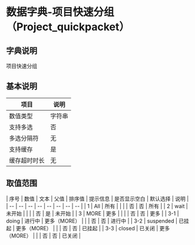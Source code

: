 # 数据字典-项目快速分组（Project_quickpacket）
## 字典说明
项目快速分组

## 基本说明
| 项目 | 说明 |
| -- | -- |
| 数值类型 | 字符串 |
| 支持多选 | 否 |
| 多选分隔符 | 无 |
| 支持缓存 | 是 |
| 缓存超时时长 | 无 |

## 取值范围
| 序号 | 数值 | 文本 | 父值 | 排序值 | 提示信息 | 是否显示空白 | 默认选择 | 说明 |
| -- | -- | -- | -- | -- | -- | -- | -- |
| 1 | All | 所有 |  |  |  | 否 | 否 | 所有 |
| 2 | wait | 未开始 |  |  |  | 否 | 是 | 未开始 |
| 3 | MORE | 更多 |  |  |  | 否 | 否 | 更多 |
| 3-1 | doing | 进行中 | 更多（MORE） |  |  | 否 | 否 | 进行中 |
| 3-2 | suspended | 已挂起 | 更多（MORE） |  |  | 否 | 否 | 已挂起 |
| 3-3 | closed | 已关闭 | 更多（MORE） |  |  | 否 | 否 | 已关闭 |


